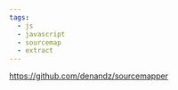 ```yaml
---
tags:
  - js
  - javascript
  - sourcemap
  - extract
---
```

https://github.com/denandz/sourcemapper

